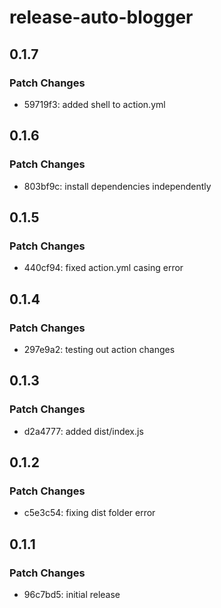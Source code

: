 # release-auto-blogger

## 0.1.7

### Patch Changes

- 59719f3: added shell to action.yml

## 0.1.6

### Patch Changes

- 803bf9c: install dependencies independently

## 0.1.5

### Patch Changes

- 440cf94: fixed action.yml casing error

## 0.1.4

### Patch Changes

- 297e9a2: testing out action changes

## 0.1.3

### Patch Changes

- d2a4777: added dist/index.js

## 0.1.2

### Patch Changes

- c5e3c54: fixing dist folder error

## 0.1.1

### Patch Changes

- 96c7bd5: initial release

